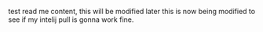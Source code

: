 test read me content, this will be modified later
this is now being modified to see if my intelij pull is gonna work fine.
